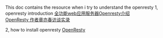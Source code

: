 This doc contains the resource when i try to understand the openresty
1, openresty introduction
[全功能web应用服务器Openresty介绍](http://segmentfault.com/a/1190000003014393)  
[OpenResty 作者章亦春访谈实录](http://www.oschina.net/question/28_60461)  

2, how to install openresty
[OpenResty](http://openresty.org/#Installation)  
